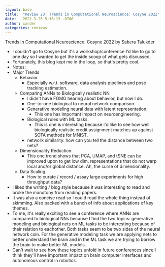 ```yaml
---
layout: base
title:  "Review 20: Trends in Computational Neuroscience: Cosyne 2022"
date:   2022-3-25 5:16:13 -0700
author: xander
categories: reviews
---
```



[Trends in Computational Neuroscience: Cosyne 2022
](https://saberatalukder.com/cosyne_2022_computational_and_systems_neuroscience_in_review.html) by [Sabera Talukder](https://saberatalukder.com/index.html)


- I couldn't go to Cosyne but it's a workshop/conference I'd like to go to one day so I wanted to get the inside scoop of what gets discussed.
- Fortunately, this blog kept me in the loop, so that's pretty cool.
- Notes:
- Major Trends
    - Behavior
        - Especially w.r.t. software, data analysis pipelines and pose tracking estimation.
    - Comparing ANNs to Biologically realistic NN
        - I didn't have FOMO hearing about behavior, but now I do.
        - One-to-one biological to neural network comparison.
        - Generative modeling neural data with latent representation.
            - This one has important impact on neuroengineering.
        - Biological rules with ML tasks.
            - This is one is interesting because I'd like to see how well biologically realistic credit assignment matches up against SOTA methods for MNIST.
        - network similarity: how can you tell the distance between two nets?
    - Dimensionality Reduction
        - This one trend shows that PCA, UMAP, and tSNE can be improved upon to get low dim. representations that do not warp local and/or global distance. Ah, the curse of dimensionality.
    - Data Scaling
        - How to curate / record / assay large experiments for high throughput data?
- I liked the writing / blog style because it was interesting to read and broke the monotony from reading papers.
-  It was also a concise read so I could read the whole thing instead of skimming. Also packed with a bunch of info about applications of key themes.
- To me, it's really exciting to see a conference where ANNs are compared to biological NNs because I find the two topics: generative modeling and biological nets on ML tasks to be interesting because of their relation to eachother. Both tasks seem to be two sides of the neural network coin. For the generative modeling task we are applying nets to better understand the brain and in the ML task we are trying to borrow the brain to make better ML models. 
- Can't wait to see how these topics unfold in future conferences since I think they'll have important impact on brain computer interfaces and autonomous control in robotics.

